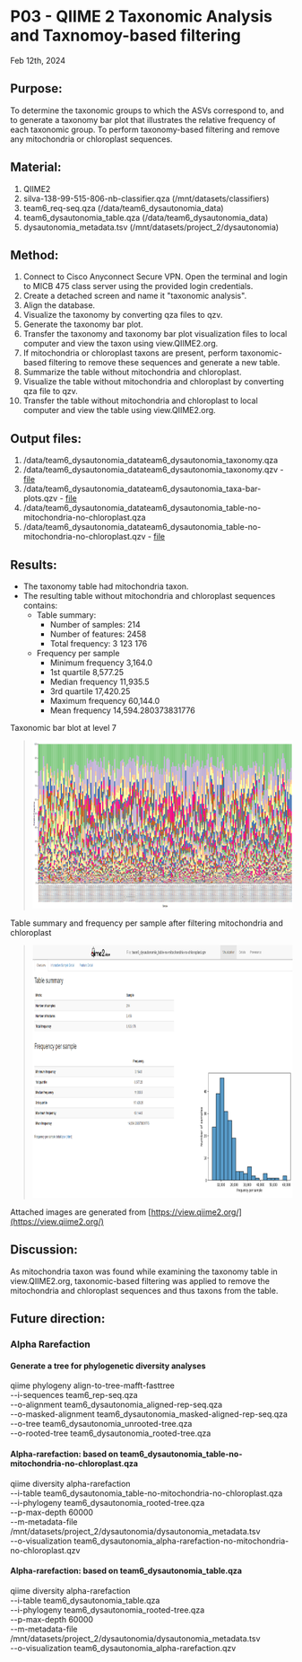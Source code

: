# P03 - QIIME 2 Taxonomic Analysis and Taxnomoy-based filtering

Feb 12th, 2024

## Purpose:
To determine the taxonomic groups to which the ASVs correspond to, and to generate a taxonomy bar plot that illustrates the relative frequency of each taxonomic group. 
To perform taxonomy-based filtering and remove any mitochondria or chloroplast sequences. 

## Material: 
1. QIIME2
2. silva-138-99-515-806-nb-classifier.qza (/mnt/datasets/classifiers)
3. team6_req-seq.qza (/data/team6_dysautonomia_data)
4. team6_dysautonomia_table.qza (/data/team6_dysautonomia_data)
5. dysautonomia_metadata.tsv (/mnt/datasets/project_2/dysautonomia)

## Method:
1. Connect to Cisco Anyconnect Secure VPN. Open the terminal and login to MICB 475 class server using the provided login credentials.
2. Create a detached screen and name it "taxonomic analysis". 
3. Align the database.
4. Visualize the taxonomy by converting qza files to qzv.
5. Generate the taxonomy bar plot.
6. Transfer the taxonomy and taxonomy bar plot visualization files to local computer and view the taxon using view.QIIME2.org.
7. If mitochondria or chloroplast taxons are present, perform taxonomic-based filtering to remove these sequences and generate a new table.
8. Summarize the table without mitochondria and chloroplast.
9. Visualize the table without mitochondria and chloroplast by converting qza file to qzv.
10. Transfer the table without mitochondria and chloroplast to local computer and view the table using view.QIIME2.org. 
   
## Output files:
1. /data/team6_dysautonomia_datateam6_dysautonomia_taxonomy.qza
2. /data/team6_dysautonomia_datateam6_dysautonomia_taxonomy.qzv - [file](/QIIME2/export/taxonomy.qzv)
3. /data/team6_dysautonomia_datateam6_dysautonomia_taxa-bar-plots.qzv - [file](/QIIME2/export/taxa-bar-plots.qzv)
4. /data/team6_dysautonomia_datateam6_dysautonomia_table-no-mitochondria-no-chloroplast.qza
5. /data/team6_dysautonomia_datateam6_dysautonomia_table-no-mitochondria-no-chloroplast.qzv - [file](/QIIME2/export/table-no-mitochondria-no-chloroplast.qzv)

## Results: 
* The taxonomy table had mitochondria taxon. 
* The resulting table without mitochondria and chloroplast sequences contains: 
   * Table summary: 
      * Number of samples: 214
      * Number of features: 2458
      * Total frequency: 3 123 176
   * Frequency per sample
      * Minimum frequency	3,164.0
      * 1st quartile	8,577.25
      * Median frequency	11,935.5
      * 3rd quartile	17,420.25
      * Maximum frequency	60,144.0
      * Mean frequency	14,594.280373831776
    
Taxonomic bar blot at level 7
> <img src="/QIIME2/figures/taxonomic_bar_plot_level_7.png" height="300">

Table summary and frequency per sample after filtering mitochondria and chloroplast
> <img src="/QIIME2/figures/table-no-mitochondria-no-chloroplast.png" height="450">

Attached images are generated from [https://view.qiime2.org/](https://view.qiime2.org/)

## Discussion:
As mitochondria taxon was found while examining the taxonomy table in view.QIIME2.org, taxonomic-based filtering was applied
to remove the mitochondria and chloroplast sequences and thus taxons from the table. 

## Future direction:
### Alpha Rarefaction 
#### Generate a tree for phylogenetic diversity analyses
qiime phylogeny align-to-tree-mafft-fasttree \
  --i-sequences team6_rep-seq.qza \
  --o-alignment team6_dysautonomia_aligned-rep-seq.qza \
  --o-masked-alignment team6_dysautonomia_masked-aligned-rep-seq.qza \
  --o-tree team6_dysautonomia_unrooted-tree.qza \
  --o-rooted-tree team6_dysautonomia_rooted-tree.qza

#### Alpha-rarefaction: based on team6_dysautonomia_table-no-mitochondria-no-chloroplast.qza
qiime diversity alpha-rarefaction \
  --i-table  team6_dysautonomia_table-no-mitochondria-no-chloroplast.qza \
  --i-phylogeny team6_dysautonomia_rooted-tree.qza \
  --p-max-depth 60000 \
  --m-metadata-file /mnt/datasets/project_2/dysautonomia/dysautonomia_metadata.tsv \
  --o-visualization team6_dysautonomia_alpha-rarefaction-no-mitochondria-no-chloroplast.qzv

#### Alpha-rarefaction: based on team6_dysautonomia_table.qza
qiime diversity alpha-rarefaction \
  --i-table  team6_dysautonomia_table.qza \
  --i-phylogeny team6_dysautonomia_rooted-tree.qza \
  --p-max-depth 60000 \
  --m-metadata-file /mnt/datasets/project_2/dysautonomia/dysautonomia_metadata.tsv \
  --o-visualization team6_dysautonomia_alpha-rarefaction.qzv
